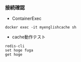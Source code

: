 ### 接続確認

- ContainerExec
```shell
docker exec -it myenglishcache sh
```

- cache動作テスト
```shell
redis-cli
set hoge fuga
get hoge
```

